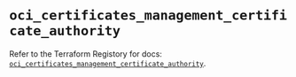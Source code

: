 # `oci_certificates_management_certificate_authority`

Refer to the Terraform Registory for docs: [`oci_certificates_management_certificate_authority`](https://registry.terraform.io/providers/oracle/oci/6.18.0/docs/resources/certificates_management_certificate_authority).

